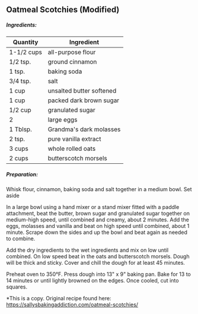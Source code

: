 
## Oatmeal Scotchies (Modified)

##### Ingredients:

| Quantity   | Ingredient               |
|------------|--------------------------|
| 1-1/2 cups | all-purpose flour        |
| 1/2 tsp.   | ground cinnamon          |
| 1 tsp.     | baking soda              |
| 3/4 tsp.   | salt                     |
| 1 cup      | unsalted butter softened |
| 1 cup      | packed dark brown sugar  |
| 1/2 cup    | granulated sugar         |
| 2          | large eggs               |
| 1 Tblsp.   | Grandma's dark molasses  |
| 2 tsp.     | pure vanilla extract     |
| 3 cups     | whole rolled oats        |
| 2 cups     | butterscotch morsels     |

##### Preparation:
Whisk flour, cinnamon, baking soda and salt together in a medium bowl.  Set aside

In a large bowl using a hand mixer or a stand mixer fitted with a paddle attachment, beat
the butter, brown sugar and granulated sugar together on medium-high speed, until
combined and creamy, about 2 minutes.  Add the eggs, molasses and vanilla and beat on high speed
until combined, about 1 minute.  Scrape down the sides and up the bowl and beat again as needed to combine.

Add the dry ingredients to the wet ingredients and mix on low until combined.  On low speed beat in the
oats and butterscotch morsels.  Dough will be thick and sticky.  Cover and chill the dough for at least
45 minutes. 

Preheat oven to 350&deg;F.  Press dough into 13" x 9" baking pan.  Bake for 13 to 14 minutes or until
lightly browned on the edges.  Once cooled, cut into squares. 

*This is a copy. Original recipe found here:  https://sallysbakingaddiction.com/oatmeal-scotchies/